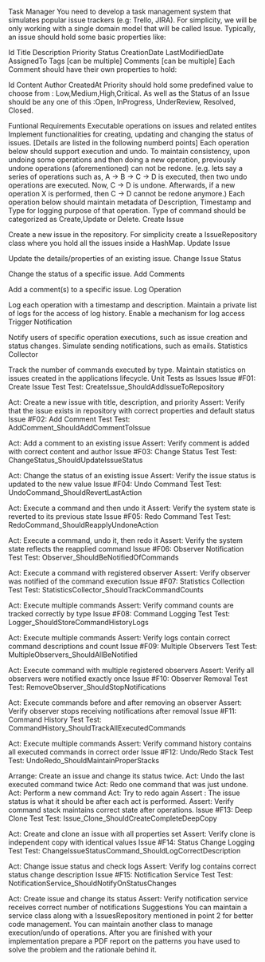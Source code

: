 Task Manager
You need to develop a task management system that simulates popular issue trackers (e.g: Trello, JIRA). For simplicity, we will be only working with a single domain model that will be called Issue. Typically, an issue should hold some basic properties like:

Id
Title
Description
Priority
Status
CreationDate
LastModifiedDate
AssignedTo
Tags [can be multiple]
Comments [can be multiple]
Each Comment should have their own properties to hold:

Id
Content
Author
CreatedAt
Priority should hold some predefined value to choose from : Low,Medium,High,Critical. As well as the Status of an Issue should be any one of this :Open, InProgress, UnderReview, Resolved, Closed.

Funtional Requirements
Executable operations on issues and related entites
Implement functionalities for creating, updating and changing the status of issues. [Details are listed in the following numberd points]
Each operation below should support execution and undo.
To maintain consistency, upon undoing some operations and then doing a new operation, previously undone operations (aforementioned) can not be redone. (e.g. lets say a series of operations such as, 
A
→
B
→
C
→
D
 is executed, then two undo operations are executed. Now, 
C
→
D
 is undone. Afterwards, if a new operation 
X
 is performed, then 
C
→
D
 cannot be redone anymore.)
Each operation below should maintain metadata of Description, Timestamp and Type for logging purpose of that operation.
Type of command should be categorized as Create,Update or Delete.
Create Issue

Create a new issue in the repository.
For simplicity create a IssueRepository class where you hold all the issues inside a HashMap.
Update Issue

Update the details/properties of an existing issue.
Change Issue Status

Change the status of a specific issue.
Add Comments

Add a comment(s) to a specific issue.
Log Operation

Log each operation with a timestamp and description.
Maintain a private list of logs for the access of log history.
Enable a mechanism for log access
Trigger Notification

Notify users of specific operation executions, such as issue creation and status changes.
Simulate sending notifications, such as emails.
Statistics Collector

Track the number of commands executed by type.
Maintain statistics on issues created in the applications lifecycle.
Unit Tests as Issues
Issue #F01: Create Issue Test
Test: CreateIssue_ShouldAddIssueToRepository

Act: Create a new issue with title, description, and priority
Assert: Verify that the issue exists in repository with correct properties and default status
Issue #F02: Add Comment Test
Test: AddComment_ShouldAddCommentToIssue

Act: Add a comment to an existing issue
Assert: Verify comment is added with correct content and author
Issue #F03: Change Status Test
Test: ChangeStatus_ShouldUpdateIssueStatus

Act: Change the status of an existing issue
Assert: Verify the issue status is updated to the new value
Issue #F04: Undo Command Test
Test: UndoCommand_ShouldRevertLastAction

Act: Execute a command and then undo it
Assert: Verify the system state is reverted to its previous state
Issue #F05: Redo Command Test
Test: RedoCommand_ShouldReapplyUndoneAction

Act: Execute a command, undo it, then redo it
Assert: Verify the system state reflects the reapplied command
Issue #F06: Observer Notification Test
Test: Observer_ShouldBeNotifiedOfCommands

Act: Execute a command with registered observer
Assert: Verify observer was notified of the command execution
Issue #F07: Statistics Collection Test
Test: StatisticsCollector_ShouldTrackCommandCounts

Act: Execute multiple commands
Assert: Verify command counts are tracked correctly by type
Issue #F08: Command Logging Test
Test: Logger_ShouldStoreCommandHistoryLogs

Act: Execute multiple commands
Assert: Verify logs contain correct command descriptions and count
Issue #F09: Multiple Observers Test
Test: MultipleObservers_ShouldAllBeNotified

Act: Execute command with multiple registered observers
Assert: Verify all observers were notified exactly once
Issue #F10: Observer Removal Test
Test: RemoveObserver_ShouldStopNotifications

Act: Execute commands before and after removing an observer
Assert: Verify observer stops receiving notifications after removal
Issue #F11: Command History Test
Test: CommandHistory_ShouldTrackAllExecutedCommands

Act: Execute multiple commands
Assert: Verify command history contains all executed commands in correct order
Issue #F12: Undo/Redo Stack Test
Test: UndoRedo_ShouldMaintainProperStacks

Arrange: Create an issue and change its status twice.
Act: Undo the last executed command twice
Act: Redo one command that was just undone.
Act: Perform a new command
Act: Try to redo again
Assert : The issue status is what it should be after each act is performed.
Assert: Verify command stack maintains correct state after operations.
Issue #F13: Deep Clone Test
Test: Issue_Clone_ShouldCreateCompleteDeepCopy

Act: Create and clone an issue with all properties set
Assert: Verify clone is independent copy with identical values
Issue #F14: Status Change Logging Test
Test: ChangeIssueStatusCommand_ShouldLogCorrectDescription

Act: Change issue status and check logs
Assert: Verify log contains correct status change description
Issue #F15: Notification Service Test
Test: NotificationService_ShouldNotifyOnStatusChanges

Act: Create issue and change its status
Assert: Verify notification service receives correct number of notifications
Suggestions
You can maintain a service class along with a IssuesRepository mentioned in point 2 for better code management.
You can maintain another class to manage execution/undo of operations.
After you are finished with your implementation prepare a PDF report on the patterns you have used to solve the problem and the rationale behind it.
